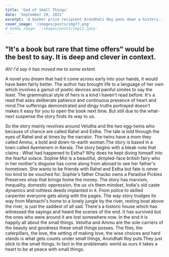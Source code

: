 ```yaml
---
title: 'God of Small Things'
date: 'September 29, 2021'
excerpt: 'A booker prize recipient Arundhati Roy pens down a history..'
cover_image: '/images/posts/img77.png'
# dummy_image: '/images/posts/img11.jpeg'
---
```


<!-- Lorem [markdownum](http://insunt.org/inpositaque), et sanguine rutilos dixit
nigro cornu genus duris linguae. Super hic deus ego adveniens nullumque Venerem
equis aurem aliisque celare densis dextramque similis **post**: mihi rexerat;
bis. -->
## "It's a book but rare that time offers" would be the best to say. It is deep and clever in context.
 *Ah! I'd say it has moved me to some extent.* 

A novel you dream that had it come across early into your hands, it would have been fairly better. The author has brought life to a language of her own which involves a gamut of poetic devices and painful similes to say the least. The grammatical style of hers is a kind I haven't read before. It's a read that asks deliberate patience and continuous presence of heart and mind.The sufferings demonstrated and dingy truths portrayed doesn't makes it easy for you to open the book next time. But still due to the what-next suspense the story finds its way to us. 

So the story mainly revolves around Velutha and the two egg-twins who because of chance are called Rahel and Estha. The tale is told through the eyes of Rahel and at times by the narrator. The twins have a mom they called Ammu, a bold and down-to-earth woman.The story is based in a town called Ayemenem in Kerala. The story begins with a bleak note that claims : What had happened to Estha? Why does he kept diving himself into the fearful solace. Sophie Mol is a beautiful, dimpled-face british fairy who in her mother's disguise has come along from abroad to see her father's hometown. She wants to be friends with Rahel and Estha but fate is never too kind to be vouched for. Sophie's father Chacko owns a Paradise Pickles Preserves shop that brings home the money. The story has marxism, inequality, domestic oppression, the us v/s them mindset, India's old caste dynamics and ruthless deeds implanted in it. From police to skilled carpenter everyone gets along with the pages. The way story trudges its way from Mamachi's home to a lonely jungle by the river, resting boat above the river, is just the saddest of all sad. There's a historic house which has witnessed the sayings and heard the scenes of the end. It has survived but the ones who were around it are lost somewhere now. In the end it is happily all about the small things. Velutha and Ammu are the sole carriers of the beauty and goodness these small things posses. The flies, the caterpillars, the love, the setting of making love, the wise choices and hard stands is what gets counts under small things, Arundhati Roy puts.They just stick to the small things. In fact in the problematic world as ours it takes a heart to be at peace with small things. 
